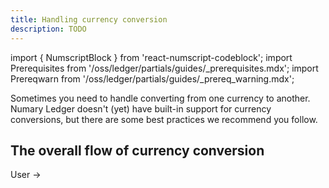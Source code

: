 ```yaml
---
title: Handling currency conversion
description: TODO
---
```


import { NumscriptBlock } from 'react-numscript-codeblock';
import Prerequisites from '/oss/ledger/partials/guides/_prerequisites.mdx';
import Prereqwarn from '/oss/ledger/partials/guides/_prereq_warning.mdx';

Sometimes you need to handle converting from one currency to another. Numary Ledger doesn't (yet) have built-in support for currency conversions, but there are some best practices we recommend you follow.

<Prerequisites />

## The overall flow of currency conversion

User -> 
